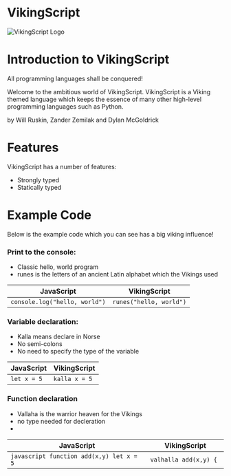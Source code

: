 # VikingScript

![VikingScript Logo](https://user-images.githubusercontent.com/54605290/151878597-51c37b27-4107-4398-b18a-7493c958f40e.PNG)

# Introduction to VikingScript

All programming languages shall be conquered!

Welcome to the ambitious world of VikingScript. VikingScript is a Viking themed language which keeps the essence of many other high-level programming languages such as Python.

by Will Ruskin, Zander Zemilak and Dylan McGoldrick 

# Features

VikingScript has a number of features:

-  Strongly typed
-  Statically typed

# Example Code

Below is the example code which you can see has a big viking influence!

### Print to the console:

- Classic hello, world program
- runes is the letters of an ancient Latin alphabet which the Vikings used

| JavaScript | VikingScript |
| ---------- | ------------ |
| ``` console.log("hello, world") ``` | ``` runes("hello, world") ``` |

### Variable declaration:

- Kalla means declare in Norse
- No semi-colons
- No need to specify the type of the variable

| JavaScript | VikingScript |
| ---------- | ------------ |
| ``` let x = 5 ``` | ``` kalla x = 5 ``` |

### Function declaration 

- Vallaha is the warrior heaven for the Vikings
- no type needed for decleration
- 

| JavaScript | VikingScript |
| ---------- | ------------ |
| ```javascript function add(x,y) let x = 5``` | ```valhalla add(x,y) { ``` |
